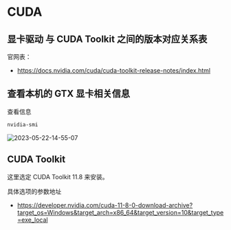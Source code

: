 # CUDA

## 显卡驱动 与 CUDA Toolkit 之间的版本对应关系表

官网表：

- https://docs.nvidia.com/cuda/cuda-toolkit-release-notes/index.html

## 查看本机的 GTX 显卡相关信息

查看信息

```bash
nvidia-smi
```

![2023-05-22-14-55-07](https://gh-img-store.ruan-cat.com/img/2023-05-22-14-55-07.png)

## CUDA Toolkit

这里选定 CUDA Toolkit 11.8 来安装。

具体选项的参数地址

- https://developer.nvidia.com/cuda-11-8-0-download-archive?target_os=Windows&target_arch=x86_64&target_version=10&target_type=exe_local
